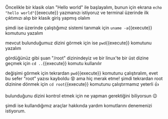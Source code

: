 Öncelikle bir klasik olan "Hello world" ile başlayalım, bunun için ekrana 
`echo "hello world"`{{execute}} yazmanızı istiyoruz ve terminal üzerinde ilk çıktımızı alıp bir klasik giriş yapmış olalım 

şimdi ise üzerinde çalıştığımız sistemi tanımak için `uname -a`{{execute}}  komutunu yazalım

mevcut bulunduğumuz dizini görmek için ise `pwd`{{execute}}  komutunu yazalım

gördüğünüz gibi şuan "/root" dizinindeyiz ve bir linux'te bir üst dizine geçmek için `cd ..`{{execute}} komutu kullanılır

değişimi görmek için tekrardan `pwd`{{execute}} komutunu çalıştıralım, evet bu sefer "root" yazısı kayboldu 😵 ama hiç merak etme! şimdi tekrardan root dizinine dönmek için `cd root`{{execute}} komutunu çalıştırmamız yeterli 👍

bulunduğunu dizini kontrol etmek için ne yapman gerektiğini biliyorsun 😉

şimdi ise kullandığımız araçlar hakkında yardım komutlarını denemenizi istiyorum.